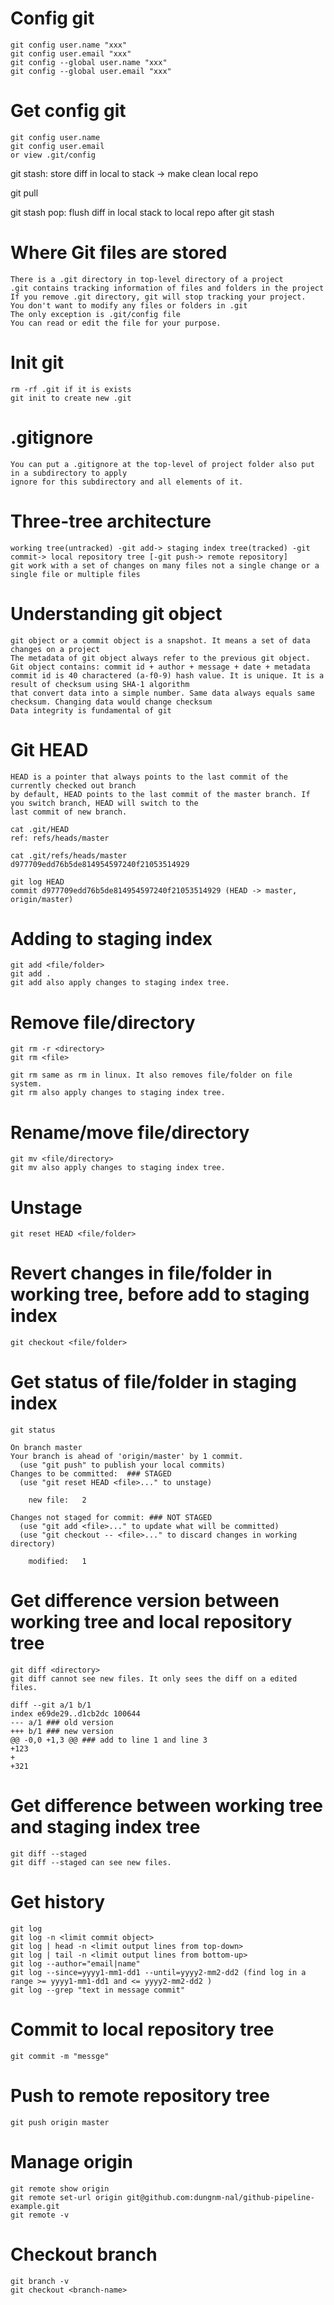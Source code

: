 # Config git
```
git config user.name "xxx"
git config user.email "xxx"
git config --global user.name "xxx"
git config --global user.email "xxx"
```

# Get config git
```
git config user.name
git config user.email
or view .git/config
```

git stash: store diff in local to stack -> make clean local repo

git pull

git stash pop: flush diff in local stack to local repo after git stash

# Where Git files are stored
```
There is a .git directory in top-level directory of a project
.git contains tracking information of files and folders in the project
If you remove .git directory, git will stop tracking your project.
You don't want to modify any files or folders in .git
The only exception is .git/config file
You can read or edit the file for your purpose.
```

# Init git
```
rm -rf .git if it is exists
git init to create new .git
```

# .gitignore
```
You can put a .gitignore at the top-level of project folder also put in a subdirectory to apply
ignore for this subdirectory and all elements of it.
```

# Three-tree architecture
```
working tree(untracked) -git add-> staging index tree(tracked) -git commit-> local repository tree [-git push-> remote repository]
git work with a set of changes on many files not a single change or a single file or multiple files
```

# Understanding git object
```
git object or a commit object is a snapshot. It means a set of data changes on a project
The metadata of git object always refer to the previous git object.
Git object contains: commit id + author + message + date + metadata
commit id is 40 charactered (a-f0-9) hash value. It is unique. It is a result of checksum using SHA-1 algorithm
that convert data into a simple number. Same data always equals same checksum. Changing data would change checksum
Data integrity is fundamental of git
```

# Git HEAD
```
HEAD is a pointer that always points to the last commit of the currently checked out branch
by default, HEAD points to the last commit of the master branch. If you switch branch, HEAD will switch to the
last commit of new branch.
```
```
cat .git/HEAD
ref: refs/heads/master

cat .git/refs/heads/master
d977709edd76b5de814954597240f21053514929

git log HEAD
commit d977709edd76b5de814954597240f21053514929 (HEAD -> master, origin/master)
```

# Adding to staging index
```
git add <file/folder>
git add .
git add also apply changes to staging index tree.
```

# Remove file/directory
```
git rm -r <directory>
git rm <file>

git rm same as rm in linux. It also removes file/folder on file system.
git rm also apply changes to staging index tree.
```

# Rename/move file/directory
```
git mv <file/directory>
git mv also apply changes to staging index tree.
```

# Unstage
```
git reset HEAD <file/folder>
```

# Revert changes in file/folder in working tree, before add to staging index
```
git checkout <file/folder>
```

# Get status of file/folder in staging index
```
git status

On branch master
Your branch is ahead of 'origin/master' by 1 commit.
  (use "git push" to publish your local commits)
Changes to be committed:  ### STAGED
  (use "git reset HEAD <file>..." to unstage)

	new file:   2

Changes not staged for commit: ### NOT STAGED
  (use "git add <file>..." to update what will be committed)
  (use "git checkout -- <file>..." to discard changes in working directory)

	modified:   1

```

# Get difference version between working tree and local repository tree
```
git diff <directory>
git diff cannot see new files. It only sees the diff on a edited files.

diff --git a/1 b/1
index e69de29..d1cb2dc 100644
--- a/1 ### old version
+++ b/1 ### new version
@@ -0,0 +1,3 @@ ### add to line 1 and line 3
+123
+
+321
```

# Get difference between working tree and staging index tree
```
git diff --staged
git diff --staged can see new files.
```

# Get history
```
git log
git log -n <limit commit object>
git log | head -n <limit output lines from top-down>
git log | tail -n <limit output lines from bottom-up>
git log --author="email|name"
git log --since=yyyy1-mm1-dd1 --until=yyyy2-mm2-dd2 (find log in a range >= yyyy1-mm1-dd1 and <= yyyy2-mm2-dd2 )
git log --grep "text in message commit"
```

# Commit to local repository tree
```
git commit -m "messge"
```

# Push to remote repository tree
```
git push origin master
```

# Manage origin
```
git remote show origin
git remote set-url origin git@github.com:dungnm-nal/github-pipeline-example.git
git remote -v
```

# Checkout branch
```
git branch -v
git checkout <branch-name>
```
